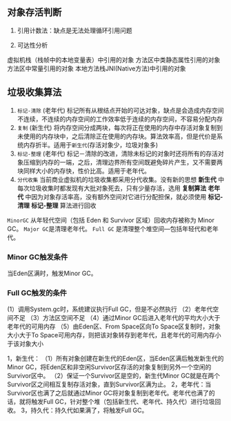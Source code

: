 ## 对象存活判断

1. 引用计数法：缺点是无法处理循环引用问题

2. 可达性分析

  虚拟机栈（栈帧中的本地变量表）中引用的对象
  方法区中类静态属性引用的对象
  方法区中常量引用的对象
  本地方法栈JNI(Native方法)中引用的对象

## 垃圾收集算法

1. `标记-清除` (老年代)
  标记所有从根结点开始的可达对象，缺点是会造成内存空间不连续，不连续的内存空间的工作效率低于连续的内存空间，不容易分配内存
2. `复制` (新生代)
  将内存空间分成两块，每次将正在使用的内存中存活对象复制到未使用的内存块中，之后清除正在使用的内存块。算法效率高，但是代价是系统内存折半。适用于`新生代`(存活对象少，垃圾对象多)
3. `标记-整理` (老年代)
  标记－清除的改进，清除未标记的对象时还将所有的存活对象压缩到内存的一端，之后，清理边界所有空间既避免碎片产生，又不需要两块同样大小的内存快，性价比高。适用于老年代。
4. `分代收集`
  当前商业虚拟机的垃圾收集都采用分代收集。没有新的思想
  **新生代** 中每次垃圾收集时都发现有大批对象死去，只有少量存活，选用 **复制算法**
  **老年代** 中因为对象存活率高，没有额外空间对它进行分配担保，就必须使用 **标记-清理** **标记-整理** 算法进行回收

`MinorGC` 从年轻代空间（包括 Eden 和 Survivor 区域）回收内存被称为 Minor GC。
`Major GC`是清理老年代。
`Full GC` 是清理整个堆空间—包括年轻代和老年代。

### Minor GC触发条件
  当Eden区满时，触发Minor GC。

### Full GC触发的条件
 (1）调用System.gc时，系统建议执行Full GC，但是不必然执行
（2）老年代空间不足
（3）方法区空间不足
（4）通过Minor GC后进入老年代的平均大小大于老年代的可用内存
（5）由Eden区、From Space区向To Space区复制时，对象大小大于To Space可用内存，则把该对象转存到老年代，且老年代的可用内存小于该对象大小

  1，新生代：
    （1）所有对象创建在新生代的Eden区，当Eden区满后触发新生代的Minor GC，将Eden区和非空闲Survivor区存活的对象复制到另外一个空闲的Survivor区中。
    （2）保证一个Survivor区是空的，新生代Minor GC就是在两个Survivor区之间相互复制存活对象，直到Survivor区满为止。
  2，老年代：当Survivor区也满了之后就通过Minor GC将对象复制到老年代。老年代也满了的话，就将触发Full GC，针对整个堆（包括新生代、老年代、持久代）进行垃圾回收。
  3，持久代：持久代如果满了，将触发Full GC。
